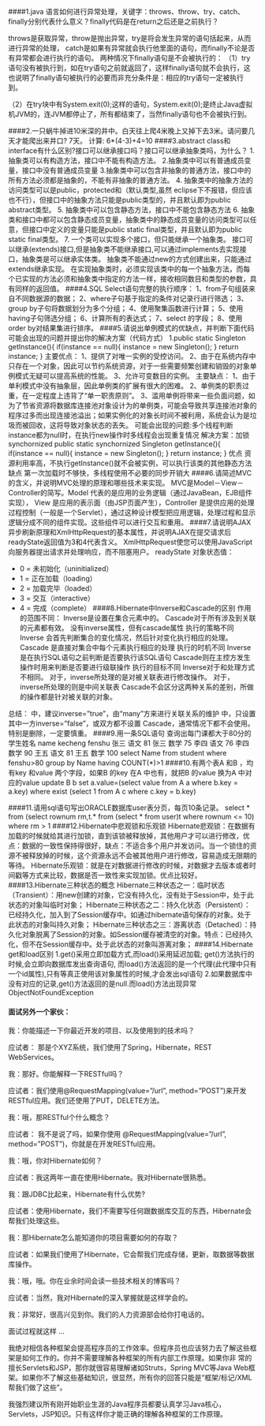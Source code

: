 ####1.java 语言如何进行异常处理，关键字：throws、throw、try、catch、finally分别代表什么意义？finally代码是在return之后还是之前执行？

throws是获取异常，throw是抛出异常，try是将会发生异常的语句括起来，从而进行异常的处理，
catch是如果有异常就会执行他里面的语句，而finally不论是否有异常都会进行执行的语句。
两种情况下finally语句是不会被执行的：
（1）try语句没有被执行到，如在try语句之前就返回了，这样finally语句就不会执行，这也说明了finally语句被执行的必要而非充分条件是：相应的try语句一定被执行到。

（2）在try块中有System.exit(0);这样的语句，System.exit(0);是终止Java虚拟机JVM的，连JVM都停止了，所有都结束了，当然finally语句也不会被执行到。

####2.一只蜗牛掉进10米深的井中。白天往上爬4米晚上又掉下去3米。请问要几天才能爬出来井口?
 7天。 计算: 6*(4-3)+4=10
####3.abstract class和interface有什么区别?接口可以继承接口吗？接口可以继承抽象类吗，为什么？
1.抽象类可以有构造方法，接口中不能有构造方法。
2.抽象类中可以有普通成员变量，接口中没有普通成员变量
3.抽象类中可以包含非抽象的普通方法，接口中的所有方法必须都是抽象的，不能有非抽象的普通方法。
4. 抽象类中的抽象方法的访问类型可以是public，protected和（默认类型,虽然
eclipse下不报错，但应该也不行），但接口中的抽象方法只能是public类型的，并且默认即为public abstract类型。
5. 抽象类中可以包含静态方法，接口中不能包含静态方法
6. 抽象类和接口中都可以包含静态成员变量，抽象类中的静态成员变量的访问类型可以任意，但接口中定义的变量只能是public static final类型，并且默认即为public static final类型。
7. 一个类可以实现多个接口，但只能继承一个抽象类。
接口可以继承(extends)接口,但是抽象类不能继承接口,可以通过implements去实现接口，抽象类是可以继承实体类。
抽象类不能通过new的方式创建出来，只能通过extends继承实现。
在实现抽象类时，必须实现该类中的每一个抽象方法，而每个已实现的方法必须和抽象类中指定的方法一样，接收相同数目和类型的参数，具有同样的返回值。
####4.SQL Select语句完整的执行顺序： 
1、from子句组装来自不同数据源的数据；
2、where子句基于指定的条件对记录行进行筛选；
3、group by子句将数据划分为多个分组；
4、使用聚集函数进行计算；
5、使用having子句筛选分组；
6、计算所有的表达式；
7、select 的字段；
8、使用order by对结果集进行排序。
####5.请说出单例模式的优缺点，并判断下面代码可能会出现的问题并提出你的解决方案（代码方式）
 1.public static Singleton getInstance(){
     if(instance == null){
        instance = new Singleton();
     }
     return instance;
   }
主要优点：
1、提供了对唯一实例的受控访问。
2、由于在系统内存中只存在一个对象，因此可以节约系统资源，对于一些需要频繁创建和销毁的对象单例模式无疑可以提高系统的性能。
3、允许可变数目的实例。
主要缺点：
1、由于单利模式中没有抽象层，因此单例类的扩展有很大的困难。
2、单例类的职责过重，在一定程度上违背了“单一职责原则”。
3、滥用单例将带来一些负面问题，如为了节省资源将数据库连接池对象设计为的单例类，可能会导致共享连接池对象的程序过多而出现连接池溢出；如果实例化的对象长时间不被利用，系统会认为是垃圾而被回收，这将导致对象状态的丢失。
可能会出现的问题:多个线程判断instance都为null时，在执行new操作时多线程会出现重复情况
解决方案：加锁synchornized
public static  synchornized Singleton getInstance(){
     if(instance == null){
        instance = new Singleton();
     }
     return instance;
   }
优点 资源利用率高，不执行getInstance()就不会被实例，可以执行该类的其他静态方法 
缺点 第一次加载时不够快，多线程使用不必要的同步开销大 
####6.请简述MVC的含义，并说明MVC处理的原理和哪些技术来实现。
MVC是Model－View－Controller的简写。Model 代表的是应用的业务逻辑（通过JavaBean，EJB组件实现）， View 是应用的表示面（由JSP页面产生），Controller 是提供应用的处理过程控制（一般是一个Servlet），通过这种设计模型把应用逻辑，处理过程和显示逻辑分成不同的组件实现。这些组件可以进行交互和重用。
####7.请说明AJAX异步刷新原理和XmlHttpRequest的基本属性，并说明AJAX在提交请求后readyState返回值为3和4代表含义。
XmlHttpRequest使您可以使用JavaScript向服务器提出请求并处理响应，而不阻塞用户。
readyState
对象状态值：
* 0 = 未初始化（uninitialized）
* 1 = 正在加载（loading）
* 2 = 加载完毕（loaded）
* 3 = 交互（interactive）
* 4 = 完成（complete）
####8.Hibernate中Inverse和Cascade的区别
作用的范围不同： 
     Inverse是设置在集合元素中的。 
    Cascade对于所有涉及到关联的元素都有效。 
    <many-to-one/><ont-to-many/>没有inverse属性，但有cascade属性 
执行的策略不同 
    Inverse 会首先判断集合的变化情况，然后针对变化执行相应的处理。 
    Cascade 是直接对集合中每个元素执行相应的处理 
执行的时机不同 
     Inverse是在执行SQL语句之前判断是否要执行该SQL语句 
     Cascade则在主控方发生操作时用来判断是否要进行级联操作 
执行的目标不同 
     Inverse对于<ont-to-many>和<many-to-many>处理方式不相同。 
   对于<ont-to-many>，inverse所处理的是对被关联表进行修改操作。 
   对于<many-to-many>，inverse所处理的则是中间关联表 
     Cascade不会区分这两种关系的差别，所做的操作都是针对被关联的对象。 

总结： 
<one-to-many>中，建议inverse=”true”，由“many”方来进行关联关系的维护 
<many-to-many>中，只设置其中一方inverse=”false”，或双方都不设置 
Cascade，通常情况下都不会使用。特别是删除，一定要慎重。 
####9.用一条SQL语句 查询出每门课都大于80分的学生姓名 
name   kecheng   fenshu 
张三     语文       81
张三     数学       75
李四     语文       76
李四     数学       90
王五     语文       81
王五     数学       100
select Name from student where fenshu>80 group by Name having COUNT(*)>1
####10.有两个表A 和B ，均有key 和value 两个字段，如果B 的key 在A 中也有，就把B 的value 换为A 中对应的value
update B b set a.value=(select value from A a  where  b.key = a.key)  where exist (select 1 from A c where c.key = b.key)
 
####11.请用sql语句写出ORACLE数据库user表分页，每页10条记录。
select * from (select rownum rm,t.* from (select * from user)t where rownum <= 10) where rm > 1
####12.Hibernate中悲观锁和乐观锁
Hibernate悲观锁：在数据有加载的时候就给其进行加锁，直到该锁被释放掉，其他用户才可以进行修改，优点：数据的一致性保持得很好，缺点：不适合多个用户并发访问。当一个锁住的资源不被释放掉的时候，这个资源永远不会被其他用户进行修改，容易造成无限期的等待。
Hibernate乐观锁：就是在对数据进行修改的时候，对数据才去版本或者时间戳等方式来比较，数据是否一致性来实现加锁。优点比较好。
####13.Hibernate三种状态的概念
Hibernate三种状态之一：临时状态（Transient）：用new创建的对象，它没有持久化，没有处于Session中，处于此状态的对象叫临时对象；
Hibernate三种状态之二：持久化状态（Persistent）：已经持久化，加入到了Session缓存中。如通过hibernate语句保存的对象。处于此状态的对象叫持久对象；
Hibernate三种状态之三：游离状态（Detached）：持久化对象脱离了Session的对象。如Session缓存被清空的对象。特点：已经持久化，但不在Session缓存中。处于此状态的对象叫游离对象；
####14.Hibernate get和load区别
1.get()采用立即加载方式,而load()采用延迟加载;
  get()方法执行的时候,会立即向数据库发出查询语句,
  而load()方法返回的是一个代理(此代理中只有一个id属性),只有等真正使用该对象属性的时候,才会发出sql语句
2.如果数据库中没有对应的记录,get()方法返回的是null.而load()方法出现异常ObjectNotFoundException


#### 面试另外一个家伙：

我：你能描述一下你最近开发的项目、以及使用到的技术吗？

应试者： 那是个XYZ系统，我们使用了Spring，Hibernate，REST WebServices。

我：那好。你能解释一下RESTful吗？

应试者：我们使用@RequestMapping(value=”/url”, method=”POST”)来开发RESTful应用。我们还使用了PUT，DELETE方法。

我：哦，那RESTful个什么概念？

应试者： 我不是说了吗，如果你使用 @RequestMapping(value=”/url”, method=”POST”)，你就是在开发RESTful应用。

我：哦，你对Hibernate如何？

应试者：我这两年一直在使用Hibernate。我对Hibernate很熟悉。

我：跟JDBC比起来，Hibernate有什么优势?

应试者：使用Hibernate，我们不需要写任何跟数据库交互的东西，Hibernate会帮我们处理这些。

我：那Hibernate怎么能知道你的项目需要如何的存取？

应试者：如果我们使用了Hibernate，它会帮我们完成存储，更新，取数据等数据库操作。

我：哦，哦。你在业余时间会读一些技术相关的博客吗？

应试者：当然，我对Hibernate的深入掌握就是这样学会的。

我：非常好，很高兴见到你。我们的人力资源部会给你打电话的。

面试过程就这样 …

我绝对相信各种框架会提高程序员的工作效率。但程序员也应该努力去了解这些框架是如何工作的。你并不需要理解各种框架的所有内部工作原理。如果你非 常的擅长Servlets和JSP，那你就很容易理解诸如Struts，Spring MVC等Java Web框架。如果你不了解这些基础知识，很显然，所有你的回答只能是“框架/标记/XML帮我们做了这些”。

我强烈建议所有刚开始职业生涯的Java程序员都要认真学习Java核心，Servlets，JSP知识。只有这样你才能正确的理解各种框架的工作原理。

